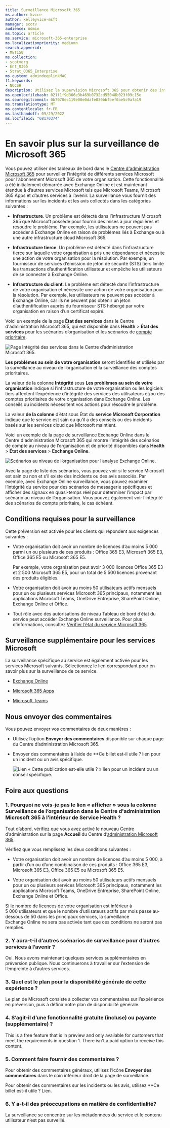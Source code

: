 ```yaml
---
title: Surveillance Microsoft 365
ms.author: kvice
author: kelleyvice-msft
manager: scotv
audience: Admin
ms.topic: article
ms.service: microsoft-365-enterprise
ms.localizationpriority: mediumn
search.appverid:
- MET150
ms.collection:
- scotvorg
- Ent_O365
- Strat_O365_Enterprise
ms.custom: admindeeplinkMAC
f1.keywords:
- NOCSH
description: Utilisez la supervision Microsoft 365 pour obtenir des informations sur les incidents ou les avis dans Microsoft 365.
ms.openlocfilehash: 021f1f9d366e3b469b0732cd55048b023f09c15e
ms.sourcegitcommit: 0b7070ec119e00e0dafe030bbfbef0ae5c9afa19
ms.translationtype: MT
ms.contentlocale: fr-FR
ms.lasthandoff: 09/29/2022
ms.locfileid: "68170374"
---
```

# <a name="learn-about-microsoft-365-monitoring"></a>En savoir plus sur la surveillance de Microsoft 365

Vous pouvez utiliser des tableaux de bord dans le [Centre d'administration Microsoft 365](https://go.microsoft.com/fwlink/p/?linkid=2024339) pour surveiller l’intégrité de différents services Microsoft pour l’abonnement Microsoft 365 de votre organisation. Cette fonctionnalité a été initialement démarrée avec Exchange Online et est maintenant étendue à d’autres services Microsoft tels que Microsoft Teams, Microsoft 365 Apps et d’autres services à l’avenir. La surveillance vous fournit des informations sur les incidents et les avis collectés dans les catégories suivantes :

- **Infrastructure**. Un problème est détecté dans l’infrastructure Microsoft 365 que Microsoft possède pour fournir des mises à jour régulières et résoudre le problème. Par exemple, les utilisateurs ne peuvent pas accéder à Exchange Online en raison de problèmes liés à Exchange ou à une autre infrastructure cloud Microsoft 365.

- **Infrastructure tierce**. Un problème est détecté dans l’infrastructure tierce sur laquelle votre organisation a pris une dépendance et nécessite une action de votre organisation pour la résolution. Par exemple, un fournisseur de services d’émission de jeton de sécurité (STS) tiers limite les transactions d’authentification utilisateur et empêche les utilisateurs de se connecter à Exchange Online.

- **Infrastructure du client**. Le problème est détecté dans l’infrastructure de votre organisation et nécessite une action de votre organisation pour la résolution. Par exemple, les utilisateurs ne peuvent pas accéder à Exchange Online, car ils ne peuvent pas obtenir un jeton d’authentification auprès du fournisseur STS hébergé par votre organisation en raison d’un certificat expiré.

Voici un exemple de la page **État des services** dans le Centre d'administration Microsoft 365, qui est disponible dans **Health** >  **État des services** pour les scénarios d’organisation et les scénarios de [compte prioritaire](../admin/setup/priority-accounts.md).

![Page Intégrité des services dans le Centre d’administration Microsoft 365.](../media/microsoft-365-exchange-monitoring/service-health-dashboard-example.png)

**Les problèmes au sein de votre organisation** seront identifiés et utilisés par la surveillance au niveau de l’organisation et la surveillance des comptes prioritaires.

La valeur de la colonne **Intégrité** sous **Les problèmes au sein de votre organisation** indique si l’infrastructure de votre organisation ou les logiciels tiers affectent l’expérience d’intégrité des services des utilisateurs et/ou des comptes prioritaires de votre organisation dans Exchange Online. Les conseils ou incidents nécessitent vos actions pour résoudre le problème.

La valeur **de la colonne** d’état sous État du **service Microsoft Corporation** indique que le service est sain ou qu’il a des conseils ou des incidents basés sur les services cloud que Microsoft maintient.

Voici un exemple de la page de surveillance Exchange Online dans le Centre d'administration Microsoft 365 qui montre l’intégrité des scénarios de compte au niveau de l’organisation et de priorité disponibles dans **Health** >  **État des services** > **Exchange Online**.

![Scénarios au niveau de l’organisation pour l’analyse Exchange Online.](../media/microsoft-365-exchange-monitoring/exchange-monitoring-org-scenarios.png)

Avec la page de liste des scénarios, vous pouvez voir si le service Microsoft est sain ou non et s’il existe des incidents ou des avis associés. Par exemple, avec Exchange Online surveillance, vous pouvez examiner l’intégrité du service pour des scénarios de messagerie spécifiques et afficher des signaux en quasi-temps réel pour déterminer l’impact par scénario au niveau de l’organisation. Vous pouvez également voir l’intégrité des scénarios de compte prioritaire, le cas échéant.

## <a name="requirements-for-monitoring"></a>Conditions requises pour la surveillance

Cette préversion est activée pour les clients qui répondent aux exigences suivantes :

- Votre organisation doit avoir un nombre de licences d’au moins 5 000 parmi un ou plusieurs de ces produits : Office 365 E3, Microsoft 365 E3, Office 365 E5 ou Microsoft 365 E5.

   Par exemple, votre organisation peut avoir 3 000 licences Office 365 E3 et 2 500 Microsoft 365 E5, pour un total de 5 500 licences provenant des produits éligibles.

- Votre organisation doit avoir au moins 50 utilisateurs actifs mensuels pour un ou plusieurs services Microsoft 365 principaux, notamment les applications Microsoft Teams, OneDrive Entreprise, SharePoint Online, Exchange Online et Office.

- Tout rôle avec des autorisations de niveau Tableau de bord d’état du service peut accéder Exchange Online surveillance. Pour plus d’informations, consultez [Vérifier l’état du service Microsoft 365](view-service-health.md).

## <a name="additional-monitoring-for-microsoft-services"></a>Surveillance supplémentaire pour les services Microsoft

La surveillance spécifique au service est également activée pour les services Microsoft suivants. Sélectionnez le lien correspondant pour en savoir plus sur la surveillance de ce service.

- [Exchange Online](microsoft-365-exchange-monitoring.md)

- [Microsoft 365 Apps](microsoft-365-apps-monitoring.md)

- [Microsoft Teams](microsoft-365-teams-monitoring.md)

## <a name="send-us-feedback"></a>Nous envoyer des commentaires

Vous pouvez envoyer vos commentaires de deux manières :

- Utilisez l’option **Envoyer des commentaires** disponible sur chaque page du Centre d’administration Microsoft 365.

- Envoyer des commentaires à l’aide de **Ce billet est-il utile ? lien pour un incident ou un avis spécifique.

  ![Lien « Cette publication est-elle utile ? » lien pour un incident ou un conseil spécifique.](../media/microsoft-365-exchange-monitoring/exchange-monitoring-example-incident-feedback.png)

## <a name="frequently-asked-questions"></a>Foire aux questions

### <a name="1-why-dont-i-see-view-link-under-organizational-monitoring-column-in-the-microsoft-365-admin-center-inside-service-health"></a>1. Pourquoi ne vois-je pas le lien « afficher » sous la colonne Surveillance de l’organisation dans le Centre d'administration Microsoft 365 à l’intérieur de Service Health ?

Tout d’abord, vérifiez que vous avez activé le nouveau Centre d’administration sur la page **Accueil** du Centre d’[administration Microsoft 365](https://go.microsoft.com/fwlink/p/?linkid=2024339).

Vérifiez que vous remplissez les deux conditions suivantes :

- Votre organisation doit avoir un nombre de licences d’au moins 5 000, à partir d’un ou d’une combinaison de ces produits : Office 365 E3, Microsoft 365 E3, Office 365 E5 ou Microsoft 365 E5.

- Votre organisation doit avoir au moins 50 utilisateurs actifs mensuels pour un ou plusieurs services Microsoft 365 principaux, notamment les applications Microsoft Teams, OneDrive Entreprise, SharePoint Online, Exchange Online et Office.

Si le nombre de licences de votre organisation est inférieur à 5 000 utilisateurs et que le nombre d’utilisateurs actifs par mois passe au-dessous de 50 dans les principaux services, la surveillance Exchange Online ne sera pas activée tant que ces conditions ne seront pas remplies.

### <a name="2-will-there-be-other-monitoring-scenarios-for-other-services-in-future"></a>2. Y aura-t-il d’autres scénarios de surveillance pour d’autres services à l’avenir ?

Oui. Nous avons maintenant quelques services supplémentaires en préversion publique. Nous continuerons à travailler sur l’extension de l’empreinte à d’autres services.

### <a name="3-what-is-the-plan-for-general-availability-of-this-experience"></a>3. Quel est le plan pour la disponibilité générale de cette expérience ?

Le plan de Microsoft consiste à collecter vos commentaires sur l’expérience en préversion, puis à définir notre plan de disponibilité générale.

### <a name="4-is-this-a-free-included-or-paid-extra-feature"></a>4. S’agit-il d’une fonctionnalité gratuite (incluse) ou payante (supplémentaire) ?

This is a free feature that is in preview and only available for customers that meet the requirements in question 1. There isn't a paid option to receive this content.

### <a name="5-how-do-i-provide-feedback"></a>5. Comment faire fournir des commentaires ?

Pour obtenir des commentaires généraux, utilisez l’icône **Envoyer des commentaires** dans le coin inférieur droit de la page de surveillance.

Pour obtenir des commentaires sur les incidents ou les avis, utilisez **Ce billet est-il utile ? Lien.

### <a name="6-are-there-any-privacy-concerns"></a>6. Y a-t-il des préoccupations en matière de confidentialité?

La surveillance se concentre sur les métadonnées du service et le contenu utilisateur n’est pas surveillé.
